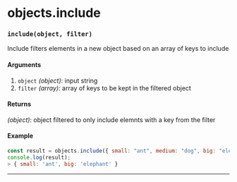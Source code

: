 # objects.include

<!-- div class="doc-container" -->

<!-- div -->


<!-- div -->

<h3 id="includeobject-filter"><code>include(object, filter)</code></h3>

Include filters elements in a new object based on an array of keys to include

#### Arguments
1. `object` *(object)*: input string
2. `filter` *(array)*: array of keys to be kept in the filtered object

#### Returns
*(object)*: object filtered to only include elemnts with a key from the filter

#### Example
```js
const result = objects.include({ small: "ant", medium: "dog", big: "elephant" }, ['small', 'big']);
console.log(result);
> { small: 'ant', big: 'elephant' }
```
---

<!-- /div -->

<!-- /div -->

<!-- /div -->
